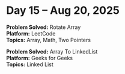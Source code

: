 # Day 15 – Aug 20, 2025

**Problem Solved:** Rotate Array                           
**Platform:** LeetCode              
**Topics:** Array, Math, Two Pointers             


**Problem Solved:** Array To LinkedList                                
**Platform:** Geeks for Geeks                             
**Topics:** Linked List